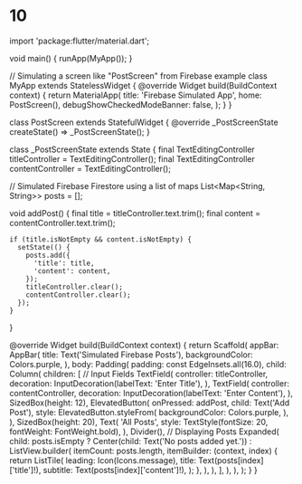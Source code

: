 # 10
import 'package:flutter/material.dart';

void main() {
  runApp(MyApp());
}

// Simulating a screen like "PostScreen" from Firebase example
class MyApp extends StatelessWidget {
  @override
  Widget build(BuildContext context) {
    return MaterialApp(
      title: 'Firebase Simulated App',
      home: PostScreen(),
      debugShowCheckedModeBanner: false,
    );
  }
}

class PostScreen extends StatefulWidget {
  @override
  _PostScreenState createState() => _PostScreenState();
}

class _PostScreenState extends State<PostScreen> {
  final TextEditingController titleController = TextEditingController();
  final TextEditingController contentController = TextEditingController();

  // Simulated Firebase Firestore using a list of maps
  List<Map<String, String>> posts = [];

  void addPost() {
    final title = titleController.text.trim();
    final content = contentController.text.trim();

    if (title.isNotEmpty && content.isNotEmpty) {
      setState(() {
        posts.add({
          'title': title,
          'content': content,
        });
        titleController.clear();
        contentController.clear();
      });
    }
  }

  @override
  Widget build(BuildContext context) {
    return Scaffold(
      appBar: AppBar(
        title: Text('Simulated Firebase Posts'),
        backgroundColor: Colors.purple,
      ),
      body: Padding(
        padding: const EdgeInsets.all(16.0),
        child: Column(
          children: [
            // Input Fields
            TextField(
              controller: titleController,
              decoration: InputDecoration(labelText: 'Enter Title'),
            ),
            TextField(
              controller: contentController,
              decoration: InputDecoration(labelText: 'Enter Content'),
            ),
            SizedBox(height: 12),
            ElevatedButton(
              onPressed: addPost,
              child: Text('Add Post'),
              style: ElevatedButton.styleFrom(
                backgroundColor: Colors.purple,
              ),
            ),
            SizedBox(height: 20),
            Text(
              'All Posts',
              style: TextStyle(fontSize: 20, fontWeight: FontWeight.bold),
            ),
            Divider(),
            // Displaying Posts
            Expanded(
              child: posts.isEmpty
                  ? Center(child: Text('No posts added yet.'))
                  : ListView.builder(
                      itemCount: posts.length,
                      itemBuilder: (context, index) {
                        return ListTile(
                          leading: Icon(Icons.message),
                          title: Text(posts[index]['title']!),
                          subtitle: Text(posts[index]['content']!),
                        );
                      },
                    ),
            ),
          ],
        ),
      ),
    );
  }
}
